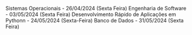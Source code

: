 Sistemas Operacionais - 26/04/2024 (Sexta Feira)
Engenharia de Software - 03/05/2024 (Sexta Feira)
Desenvolvimento Rápido de Aplicações em Pythonn - 24/05/2024 (Sexta-Feira)
Banco de Dados - 31/05/2024 (Sexta Feira)